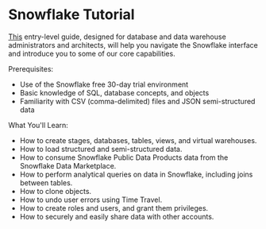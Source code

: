 # Snowflake Tutorial

[This](https://quickstarts.snowflake.com/guide/getting_started_with_snowflake/index.html#0
) entry-level guide, designed for database and data warehouse administrators and architects, will help you navigate the Snowflake interface and introduce you to some of our core capabilities.


Prerequisites:

- Use of the Snowflake free 30-day trial environment
- Basic knowledge of SQL, database concepts, and objects
- Familiarity with CSV (comma-delimited) files and JSON semi-structured data

What You'll Learn:

- How to create stages, databases, tables, views, and virtual warehouses.
- How to load structured and semi-structured data.
- How to consume Snowflake Public Data Products data from the Snowflake Data Marketplace.
- How to perform analytical queries on data in Snowflake, including joins between tables.
- How to clone objects.
- How to undo user errors using Time Travel.
- How to create roles and users, and grant them privileges.
- How to securely and easily share data with other accounts.